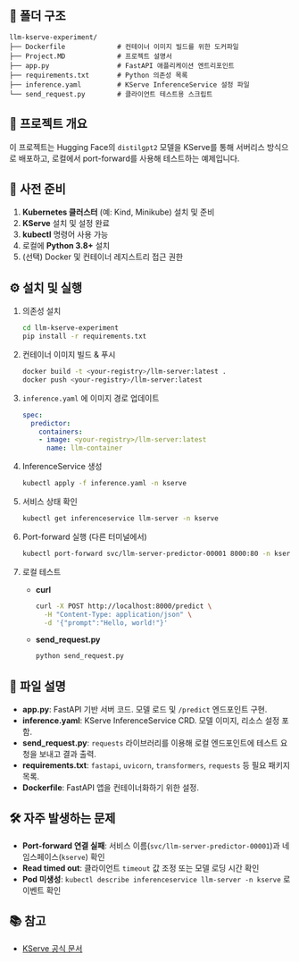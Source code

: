 ## 📂 폴더 구조

```plaintext
llm-kserve-experiment/
├── Dockerfile             # 컨테이너 이미지 빌드를 위한 도커파일
├── Project.MD             # 프로젝트 설명서
├── app.py                 # FastAPI 애플리케이션 엔트리포인트
├── requirements.txt       # Python 의존성 목록
├── inference.yaml         # KServe InferenceService 설정 파일
└── send_request.py        # 클라이언트 테스트용 스크립트
```

## 🚀 프로젝트 개요

이 프로젝트는 Hugging Face의 `distilgpt2` 모델을 KServe를 통해 서버리스 방식으로 배포하고, 로컬에서 port-forward를 사용해 테스트하는 예제입니다.

## 🔧 사전 준비

1. **Kubernetes 클러스터** (예: Kind, Minikube) 설치 및 준비
2. **KServe** 설치 및 설정 완료
3. **kubectl** 명령어 사용 가능
4. 로컬에 **Python 3.8+** 설치
5. (선택) Docker 및 컨테이너 레지스트리 접근 권한

## ⚙️ 설치 및 실행

1. 의존성 설치

   ```bash
   cd llm-kserve-experiment
   pip install -r requirements.txt
   ```

2. 컨테이너 이미지 빌드 & 푸시

   ```bash
   docker build -t <your-registry>/llm-server:latest .
   docker push <your-registry>/llm-server:latest
   ```

3. `inference.yaml` 에 이미지 경로 업데이트

   ```yaml
   spec:
     predictor:
       containers:
       - image: <your-registry>/llm-server:latest
         name: llm-container
   ```

4. InferenceService 생성

   ```bash
   kubectl apply -f inference.yaml -n kserve
   ```

5. 서비스 상태 확인

   ```bash
   kubectl get inferenceservice llm-server -n kserve
   ```

6. Port-forward 실행 (다른 터미널에서)

   ```bash
   kubectl port-forward svc/llm-server-predictor-00001 8000:80 -n kserve
   ```

7. 로컬 테스트

   * **curl**

     ```bash
     curl -X POST http://localhost:8000/predict \
       -H "Content-Type: application/json" \
       -d '{"prompt":"Hello, world!"}'
     ```
   * **send\_request.py**

     ```bash
     python send_request.py
     ```

## 📄 파일 설명

* **app.py**: FastAPI 기반 서버 코드. 모델 로드 및 `/predict` 엔드포인트 구현.
* **inference.yaml**: KServe InferenceService CRD. 모델 이미지, 리소스 설정 포함.
* **send\_request.py**: `requests` 라이브러리를 이용해 로컬 엔드포인트에 테스트 요청을 보내고 결과 출력.
* **requirements.txt**: `fastapi`, `uvicorn`, `transformers`, `requests` 등 필요 패키지 목록.
* **Dockerfile**: FastAPI 앱을 컨테이너화하기 위한 설정.

## 🛠️ 자주 발생하는 문제

* **Port-forward 연결 실패**: 서비스 이름(`svc/llm-server-predictor-00001`)과 네임스페이스(`kserve`) 확인
* **Read timed out**: 클라이언트 `timeout` 값 조정 또는 모델 로딩 시간 확인
* **Pod 미생성**: `kubectl describe inferenceservice llm-server -n kserve` 로 이벤트 확인

## 📚 참고

* [KServe 공식 문서](https://kserve.github.io/)
